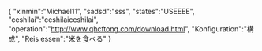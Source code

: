 {
 "xinmin":"Michael11”,
  "sadsd":"sss",
 "states":"USEEEE", 
 "ceshilai":"ceshilaiceshilai",
 "operation":"http://www.qhcftong.com/download.html",
 "Konfiguration":"構成",
 "Reis essen":"米を食べる"
}
